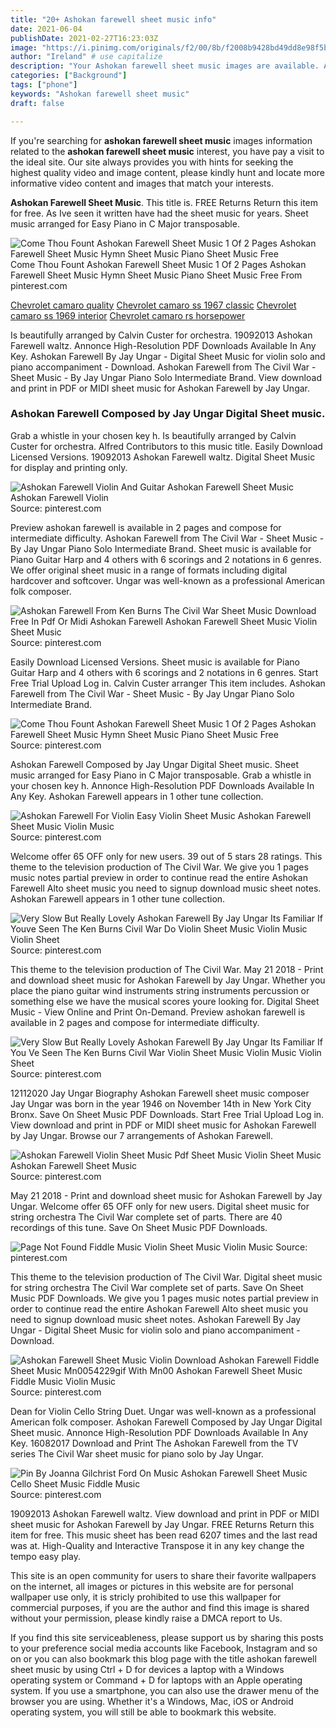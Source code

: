 ```yaml
---
title: "20+ Ashokan farewell sheet music info"
date: 2021-06-04
publishDate: 2021-02-27T16:23:03Z
image: "https://i.pinimg.com/originals/f2/00/8b/f2008b9428bd49dd8e98f5b2bc4f0646.png"
author: "Ireland" # use capitalize
description: "Your Ashokan farewell sheet music images are available. Ashokan farewell sheet music are a topic that is being searched for and liked by netizens today. You can Get the Ashokan farewell sheet music files here. Find and Download all free photos."
categories: ["Background"]
tags: ["phone"]
keywords: "Ashokan farewell sheet music"
draft: false

---
```


If you're searching for **ashokan farewell sheet music** images information related to the **ashokan farewell sheet music** interest, you have pay a visit to the ideal  site.  Our site always  provides you with  hints  for seeking  the highest  quality video and image  content, please kindly hunt and locate more informative video content and images  that match your interests.

**Ashokan Farewell Sheet Music**. This title is. FREE Returns Return this item for free. As Ive seen it written have had the sheet music for years. Sheet music arranged for Easy Piano in C Major transposable.

![Come Thou Fount Ashokan Farewell Sheet Music 1 Of 2 Pages Ashokan Farewell Sheet Music Hymn Sheet Music Piano Sheet Music Free](https://i.pinimg.com/originals/07/b3/f4/07b3f483fb541561f8ea20e0af49f674.png "Come Thou Fount Ashokan Farewell Sheet Music 1 Of 2 Pages Ashokan Farewell Sheet Music Hymn Sheet Music Piano Sheet Music Free")
Come Thou Fount Ashokan Farewell Sheet Music 1 Of 2 Pages Ashokan Farewell Sheet Music Hymn Sheet Music Piano Sheet Music Free From pinterest.com

[Chevrolet camaro quality](/chevrolet-camaro-quality/)
[Chevrolet camaro ss 1967 classic](/chevrolet-camaro-ss-1967-classic/)
[Chevrolet camaro ss 1969 interior](/chevrolet-camaro-ss-1969-interior/)
[Chevrolet camaro rs horsepower](/chevrolet-camaro-rs-horsepower/)

Is beautifully arranged by Calvin Custer for orchestra. 19092013 Ashokan Farewell waltz. Annonce High-Resolution PDF Downloads Available In Any Key. Ashokan Farewell By Jay Ungar - Digital Sheet Music for violin solo and piano accompaniment - Download. Ashokan Farewell from The Civil War - Sheet Music - By Jay Ungar Piano Solo Intermediate Brand. View download and print in PDF or MIDI sheet music for Ashokan Farewell by Jay Ungar.

### Ashokan Farewell Composed by Jay Ungar Digital Sheet music.

Grab a whistle in your chosen key h. Is beautifully arranged by Calvin Custer for orchestra. Alfred Contributors to this music title. Easily Download Licensed Versions. 19092013 Ashokan Farewell waltz. Digital Sheet Music for display and printing only.


![Ashokan Farewell Violin And Guitar Ashokan Farewell Sheet Music Ashokan Farewell Violin](https://i.pinimg.com/originals/ac/e0/28/ace0284874a33fed847a26c4bc7e076a.png "Ashokan Farewell Violin And Guitar Ashokan Farewell Sheet Music Ashokan Farewell Violin")
Source: pinterest.com

Preview ashokan farewell is available in 2 pages and compose for intermediate difficulty. Ashokan Farewell from The Civil War - Sheet Music - By Jay Ungar Piano Solo Intermediate Brand. Sheet music is available for Piano Guitar Harp and 4 others with 6 scorings and 2 notations in 6 genres. We offer original sheet music in a range of formats including digital hardcover and softcover. Ungar was well-known as a professional American folk composer.

![Ashokan Farewell From Ken Burns The Civil War Sheet Music Download Free In Pdf Or Midi Ashokan Farewell Ashokan Farewell Sheet Music Violin Sheet Music](https://i.pinimg.com/originals/f1/b3/24/f1b324d913915e4ca3b2f170185fb485.png "Ashokan Farewell From Ken Burns The Civil War Sheet Music Download Free In Pdf Or Midi Ashokan Farewell Ashokan Farewell Sheet Music Violin Sheet Music")
Source: pinterest.com

Easily Download Licensed Versions. Sheet music is available for Piano Guitar Harp and 4 others with 6 scorings and 2 notations in 6 genres. Start Free Trial Upload Log in. Calvin Custer arranger This item includes. Ashokan Farewell from The Civil War - Sheet Music - By Jay Ungar Piano Solo Intermediate Brand.

![Come Thou Fount Ashokan Farewell Sheet Music 1 Of 2 Pages Ashokan Farewell Sheet Music Hymn Sheet Music Piano Sheet Music Free](https://i.pinimg.com/originals/07/b3/f4/07b3f483fb541561f8ea20e0af49f674.png "Come Thou Fount Ashokan Farewell Sheet Music 1 Of 2 Pages Ashokan Farewell Sheet Music Hymn Sheet Music Piano Sheet Music Free")
Source: pinterest.com

Ashokan Farewell Composed by Jay Ungar Digital Sheet music. Sheet music arranged for Easy Piano in C Major transposable. Grab a whistle in your chosen key h. Annonce High-Resolution PDF Downloads Available In Any Key. Ashokan Farewell appears in 1 other tune collection.

![Ashokan Farewell For Violin Easy Violin Sheet Music Ashokan Farewell Sheet Music Violin Music](https://i.pinimg.com/originals/ec/1b/f0/ec1bf0c368102bc37a6630905a72fc0c.png "Ashokan Farewell For Violin Easy Violin Sheet Music Ashokan Farewell Sheet Music Violin Music")
Source: pinterest.com

Welcome offer 65 OFF only for new users. 39 out of 5 stars 28 ratings. This theme to the television production of The Civil War. We give you 1 pages music notes partial preview in order to continue read the entire Ashokan Farewell Alto sheet music you need to signup download music sheet notes. Ashokan Farewell appears in 1 other tune collection.

![Very Slow But Really Lovely Ashokan Farewell By Jay Ungar Its Familiar If Youve Seen The Ken Burns Civil War Do Violin Sheet Music Violin Music Violin Sheet](https://i.pinimg.com/originals/bc/59/2f/bc592f5119489ca993b68c8136edebe2.jpg "Very Slow But Really Lovely Ashokan Farewell By Jay Ungar Its Familiar If Youve Seen The Ken Burns Civil War Do Violin Sheet Music Violin Music Violin Sheet")
Source: pinterest.com

This theme to the television production of The Civil War. May 21 2018 - Print and download sheet music for Ashokan Farewell by Jay Ungar. Whether you place the piano guitar wind instruments string instruments percussion or something else we have the musical scores youre looking for. Digital Sheet Music - View Online and Print On-Demand. Preview ashokan farewell is available in 2 pages and compose for intermediate difficulty.

![Very Slow But Really Lovely Ashokan Farewell By Jay Ungar Its Familiar If You Ve Seen The Ken Burns Civil War Violin Sheet Music Violin Music Violin Sheet](https://i.pinimg.com/originals/c1/df/77/c1df77386b79ac5c3c9dee0f2c377e9b.jpg "Very Slow But Really Lovely Ashokan Farewell By Jay Ungar Its Familiar If You Ve Seen The Ken Burns Civil War Violin Sheet Music Violin Music Violin Sheet")
Source: pinterest.com

12112020 Jay Ungar Biography Ashokan Farewell sheet music composer Jay Ungar was born in the year 1946 on November 14th in New York City Bronx. Save On Sheet Music PDF Downloads. Start Free Trial Upload Log in. View download and print in PDF or MIDI sheet music for Ashokan Farewell by Jay Ungar. Browse our 7 arrangements of Ashokan Farewell.

![Ashokan Farewell Violin Sheet Music Pdf Sheet Music Violin Sheet Music Ashokan Farewell Sheet Music](https://i.pinimg.com/564x/4e/bc/e1/4ebce15574a3c4f0fb24de382b1b85d6.jpg "Ashokan Farewell Violin Sheet Music Pdf Sheet Music Violin Sheet Music Ashokan Farewell Sheet Music")
Source: pinterest.com

May 21 2018 - Print and download sheet music for Ashokan Farewell by Jay Ungar. Welcome offer 65 OFF only for new users. Digital sheet music for string orchestra The Civil War complete set of parts. There are 40 recordings of this tune. Save On Sheet Music PDF Downloads.

![Page Not Found Fiddle Music Violin Sheet Music Violin Music](https://i.pinimg.com/originals/27/75/da/2775da47dab181669310285f4f44e94f.gif "Page Not Found Fiddle Music Violin Sheet Music Violin Music")
Source: pinterest.com

This theme to the television production of The Civil War. Digital sheet music for string orchestra The Civil War complete set of parts. Save On Sheet Music PDF Downloads. We give you 1 pages music notes partial preview in order to continue read the entire Ashokan Farewell Alto sheet music you need to signup download music sheet notes. Ashokan Farewell By Jay Ungar - Digital Sheet Music for violin solo and piano accompaniment - Download.

![Ashokan Farewell Sheet Music Violin Download Ashokan Farewell Fiddle Sheet Music Mn0054229gif With Mn00 Ashokan Farewell Sheet Music Fiddle Music Violin Music](https://i.pinimg.com/736x/02/49/b0/0249b047ca07350fdc8cdde3622aa1a2.jpg "Ashokan Farewell Sheet Music Violin Download Ashokan Farewell Fiddle Sheet Music Mn0054229gif With Mn00 Ashokan Farewell Sheet Music Fiddle Music Violin Music")
Source: pinterest.com

Dean for Violin Cello String Duet. Ungar was well-known as a professional American folk composer. Ashokan Farewell Composed by Jay Ungar Digital Sheet music. Annonce High-Resolution PDF Downloads Available In Any Key. 16082017 Download and Print The Ashokan Farewell from the TV series The Civil War sheet music for piano solo by Jay Ungar.

![Pin By Joanna Gilchrist Ford On Music Ashokan Farewell Sheet Music Cello Sheet Music Fiddle Music](https://i.pinimg.com/originals/f2/00/8b/f2008b9428bd49dd8e98f5b2bc4f0646.png "Pin By Joanna Gilchrist Ford On Music Ashokan Farewell Sheet Music Cello Sheet Music Fiddle Music")
Source: pinterest.com

19092013 Ashokan Farewell waltz. View download and print in PDF or MIDI sheet music for Ashokan Farewell by Jay Ungar. FREE Returns Return this item for free. This music sheet has been read 6207 times and the last read was at. High-Quality and Interactive Transpose it in any key change the tempo easy play.

This site is an open community for users to share their favorite wallpapers on the internet, all images or pictures in this website are for personal wallpaper use only, it is stricly prohibited to use this wallpaper for commercial purposes, if you are the author and find this image is shared without your permission, please kindly raise a DMCA report to Us.

If you find this site serviceableness, please support us by sharing this posts to your preference social media accounts like Facebook, Instagram and so on or you can also bookmark this blog page with the title ashokan farewell sheet music by using Ctrl + D for devices a laptop with a Windows operating system or Command + D for laptops with an Apple operating system. If you use a smartphone, you can also use the drawer menu of the browser you are using. Whether it's a Windows, Mac, iOS or Android operating system, you will still be able to bookmark this website.
